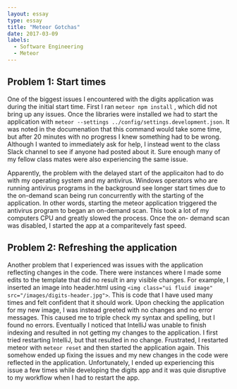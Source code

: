```yaml
---
layout: essay
type: essay
title: "Meteor Gotchas"
date: 2017-03-09
labels:
  - Software Engineering
  - Meteor
---
```

## Problem 1: Start times

One of the biggest issues I encountered with the digits application was during the initial start time. First I ran ```meteor npm install``` , which did not bring up any issues. Once the libraries were installed we had to start the application with  ```meteor --settings ../config/settings.development.json```. It was noted in the documenation that this command would take some time, but after 20 minutes with no progress I knew something had to be wrong. Although I wanted to immediately ask for help, I instead went to the class Slack channel to see if anyone had posted about it. Sure enough many of my fellow class mates were also experiencing the same issue. 

  Apparently, the problem with the delayed start of the applicaiton had to do with my operating system and my antivirus. Windows operators who are running antivirus programs in the background see longer start times due to the on-demand scan being run concurrently with the starting of the application. In other words, starting the meteor application triggered the antivirus program to began an on-demand scan. This took a lot of my computers CPU and greatly slowed the process. Once the on- demand scan was disabled, I started the app at a comparitevely fast speed. 

  ## Problem 2: Refreshing the application

  Another problem that I experienced was issues with the application reflecting changes in the code. There were instances where I made some edits to the template that did no result in any visible changes. For example, I inserted an image into header.html using ```<img class="ui fluid image" src="/images/digits-header.jpg">```. This is code that I have used many times and felt confident that it should work. Upon checking the application for my new image, I was instead greeted with no changes and no error messages. This caused me to triple check my syntax and spelling, but I found no errors. Eventually I noticed that IntelliJ was unable to finish indexing and resulted in not getting my changes to the application. I first tried restarting IntelliJ, but that resulted in no change. Frustrated, I restarted meteor with ```meteor reset``` and then started the application again. This somehow ended up fixing the issues and my new changes in the code were reflected in the application. Unfortunately, I ended up experiencing this issue a few times while developing the digits app and it was quie disruptive to my workflow when I had to restart the app. 

